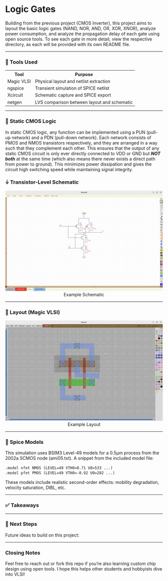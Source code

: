# Logic Gates


Building from the previous project (CMOS Inverter), this project aims to layout the basic logic gates (NAND, NOR, AND, OR, XOR, XNOR), analyze power consumption, and analyze the propagation delay of each gate using open source tools. To see each gate in more detail, view the respective directory, as each will be provided with its own README file.

---
### 🔧 Tools Used
<div align="center">
  <table>
    <tr>
      <th>Tool</th>
      <th>Purpose</th>
    </tr>
    <tr>
      <td>Magic VLSI</td>
      <td>Physical layout and netlist extraction</td>
    </tr>
    <tr>
      <td>ngspice</td>
      <td>Transient simulation of SPICE netlist</td>
    </tr>
    <tr>
      <td>Xcircuit</td>
      <td>Schematic capture and SPICE export</td>
    </tr>
    <tr>
      <td>netgen</td>
      <td>LVS comparison between layout and schematic</td>
    </tr>
  </table>
</div>

---

### 🧠 Static CMOS Logic 

In static CMOS logic, any function can be implemented using a PUN (pull-up network) and a PDN (pull-down network). Each network consists of PMOS and NMOS transistors respectively, and they are arranged in a way such that they complement each other. This ensures that the output of any static CMOS circuit is only ever directly connected to VDD or GND but ***NOT both*** at the same time (which also means there never exists a direct path from power to ground). This minimizes power dissipation and gives the circuit high switching speed while maintaining signal integrity.

### ⏚ Transistor-Level Schematic
<div align="center">
  <img src="./NAND/NAND_Schematic.png" alt="NAND Gate Schematic" width="800" />
</div>
<div align="center">
  Example Schematic
  </div>
  
---

### 🧱 Layout (Magic VLSI)

<div align="center">
  <img src="./NAND/NAND_Layout.png" alt="NAND Gate Layout" width="800"/>
</div>
<div align="center">
  Example Layout
  </div>
  
---

### 🧪 Spice Models
This simulation uses BSIM3 Level-49 models for a 0.5µm process from the 2002a SCMOS node (ami05.txt). A snippet from the included model file:

```spice
.model nfet NMOS (LEVEL=49 VTH0=0.71 U0=533 ...)
.model pfet PMOS (LEVEL=49 VTH0=-0.92 U0=202 ...)
```
These models include realistic second-order effects: mobility degradation, velocity saturation, DIBL, etc.

---

### ✅ Takeaways

--- 

### 🚀 Next Steps
Future ideas to build on this project:

---

### Closing Notes

Feel free to reach out or fork this repo if you’re also learning custom chip design using open tools. I hope this helps other students and hobbyists dive into VLSI!



